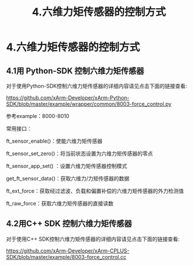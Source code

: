 ﻿---
title: 4.六维力矩传感器的控制方式
---

# 4.六维力矩传感器的控制方式

## 4.1**用 Python-SDK 控制六维力矩传感器**
对于使用Python-SDK控制六维力矩传感器的详细内容请见点击下面的链接查看:

https://github.com/xArm-Developer/xArm-Python-SDK/blob/master/example/wrapper/common/8003-force_control.py

参考example：8000-8010

常用接口：

ft\_sensor\_enable()：使能六维力矩传感器

ft\_sensor\_set\_zero()：将当前状态设置为六维力矩传感器的零点

ft\_sensor\_app\_set() ：设置六维力矩传感器控制模式

get\_ft\_sensor\_data()：获取六维力/力矩传感器的数据

ft\_ext\_force：获取经过滤波、负载和偏置补偿的六维力矩传感器的外力检测值

ft\_raw\_force：获取六维力矩传感器的直接读数

## 4.2**用C++ SDK 控制六维力矩传感器**
对于使用C++ SDK控制六维力矩传感器的详细内容请见点击下面的链接查看:

https://github.com/xArm-Developer/xArm-CPLUS-SDK/blob/master/example/8003-force_control.cc


